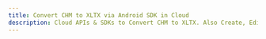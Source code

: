 ---title: Convert CHM to XLTX via Android SDK in Clouddescription: Cloud APIs & SDKs to Convert CHM to XLTX. Also Create, Edit & Render Microsoft Word & OpenOffice documents in the Cloud.---